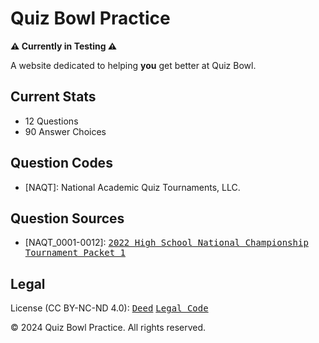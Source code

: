 # Quiz Bowl Practice
**⚠️ Currently in Testing ⚠️**

A website dedicated to helping **you** get better at Quiz Bowl.

## Current Stats
* 12 Questions
* 90 Answer Choices

## Question Codes
* [NAQT]: National Academic Quiz Tournaments, LLC.

## Question Sources
* [NAQT_0001-0012]: <kbd>[2022 High School National Championship Tournament Packet 1](https://www.naqt.com/samples/hsnct.pdf)</kbd>

## Legal
License (CC BY-NC-ND 4.0): <kbd>[Deed](https://creativecommons.org/licenses/by-nc-nd/4.0/)</kbd> <kbd>[Legal Code](https://creativecommons.org/licenses/by-nc-nd/4.0/legalcode.en)</kbd>

© 2024 Quiz Bowl Practice. All rights reserved.
